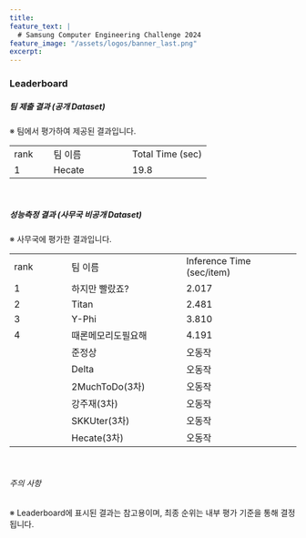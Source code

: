```yaml
---
title:
feature_text: |
  # Samsung Computer Engineering Challenge 2024
feature_image: "/assets/logos/banner_last.png"
excerpt:
---
```

### Leaderboard

##### 팀 제출 결과 (공개 Dataset)
※ 팀에서 평가하여 제공된 결과입니다. 
  <table class="table table-sm" width="100%">
 
  <tr>
    <td colspan="3"> rank </td>
    <td colspan="3" width="40%"> 팀 이름 </td>
    <td colspan="3" width="40%"> Total Time (sec) </td> 
  </tr>	
  <tr>
    <td colspan="3"> 1 </td>
    <td colspan="3"> Hecate </td>
    <td colspan="3"> 19.8 </td>
  </tr>
  </table>

<br>

##### 성능측정 결과 (사무국 비공개 Dataset)       
※ 사무국에 평가한 결과입니다.
  <table class="table table-sm" width="100%">
    <tr>
      <td colspan="3"> rank </td>
      <td colspan="3" width="40%"> 팀 이름 </td>
      <td colspan="3" width="40%"> Inference Time (sec/item) </td> 
    </tr>	
    <tr>
      <td colspan="3"> 1 </td>
      <td colspan="3"> 하지만 빨랐죠? </td>
      <td colspan="3"> 2.017 </td>
    </tr>
    <tr>
      <td colspan="3"> 2 </td>
      <td colspan="3"> Titan </td>
      <td colspan="3"> 2.481 </td>
    </tr>
    <tr>
      <td colspan="3"> 3 </td>
      <td colspan="3"> Y-Phi </td>
      <td colspan="3"> 3.810 </td>
    </tr>
    <tr>
      <td colspan="3"> 4 </td>
      <td colspan="3"> 때론메모리도필요해 </td>
      <td colspan="3"> 4.191 </td>
    </tr>
    <tr>
      <td colspan="3">  </td>
      <td colspan="3"> 준정상 </td>
      <td colspan="3"> 오동작 </td>
    </tr>
    <tr>
      <td colspan="3">  </td>
      <td colspan="3"> Delta </td>
      <td colspan="3"> 오동작 </td>
    </tr>
    <tr>
      <td colspan="3">  </td>
      <td colspan="3"> 2MuchToDo(3차) </td>
      <td colspan="3"> 오동작 </td>
    </tr>
    <tr>
      <td colspan="3">  </td>
      <td colspan="3"> 강주재(3차) </td>
      <td colspan="3">  오동작 </td>  
    </tr>
    <tr>
      <td colspan="3">  </td>
      <td colspan="3"> SKKUter(3차) </td>
      <td colspan="3"> 오동작 </td>  
    </tr>
    <tr>
      <td colspan="3">  </td>
      <td colspan="3"> Hecate(3차) </td>
      <td colspan="3"> 오동작 </td>  
    </tr>
  </table>
<br>

###### 주의 사항
※ Leaderboard에 표시된 결과는 참고용이며, 최종 순위는 내부 평가 기준을 통해 결정됩니다.


